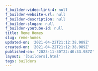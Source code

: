 ```yaml
---
f_builder-video-link-4: null
f_builder-website-url: null
f_builder-description: null
f_builder-slogan: null
f_builder-youtube-id: null
title: Reme Homes
slug: reme-homes
updated-on: '2021-04-22T21:12:38.989Z'
created-on: '2021-04-22T21:12:38.989Z'
published-on: '2023-11-30T22:40:33.987Z'
layout: '[builders].html'
tags: builders
---
```



